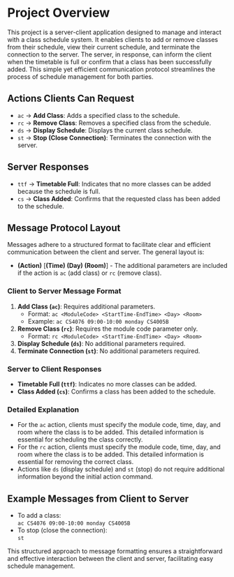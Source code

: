 # Project Overview

This project is a server-client application designed to manage and interact with a class schedule system. It enables clients to add or remove classes from their schedule, view their current schedule, and terminate the connection to the server. The server, in response, can inform the client when the timetable is full or confirm that a class has been successfully added. This simple yet efficient communication protocol streamlines the process of schedule management for both parties.

## Actions Clients Can Request

- `ac` -> **Add Class**: Adds a specified class to the schedule.
- `rc` -> **Remove Class**: Removes a specified class from the schedule.
- `ds` -> **Display Schedule**: Displays the current class schedule.
- `st` -> **Stop (Close Connection)**: Terminates the connection with the server.

## Server Responses

- `ttf` -> **Timetable Full**: Indicates that no more classes can be added because the schedule is full.
- `cs` -> **Class Added**: Confirms that the requested class has been added to the schedule.

## Message Protocol Layout

Messages adhere to a structured format to facilitate clear and efficient communication between the client and server. The general layout is:

- **(Action)** [**(Time) (Day) (Room)**] - The additional parameters are included if the action is `ac` (add class) or `rc` (remove class).

### Client to Server Message Format

1. **Add Class (`ac`)**: Requires additional parameters.
   - Format: `ac <ModuleCode> <StartTime-EndTime> <Day> <Room>`
   - Example: `ac CS4076 09:00-10:00 monday CS4005B`
2. **Remove Class (`rc`)**: Requires the module code parameter only.
   - Format: `rc <ModuleCode> <StartTime-EndTime> <Day> <Room>`
3. **Display Schedule (`ds`)**: No additional parameters required.
4. **Terminate Connection (`st`)**: No additional parameters required.

### Server to Client Responses

- **Timetable Full (`ttf`)**: Indicates no more classes can be added.
- **Class Added (`cs`)**: Confirms a class has been added to the schedule.

### Detailed Explanation

- For the `ac` action, clients must specify the module code, time, day, and room where the class is to be added. This detailed information is essential for scheduling the class correctly.
- For the `rc` action, clients must specify the module code, time, day, and room where the class is to be added. This detailed information is essential for removing the correct class.
- Actions like `ds` (display schedule) and `st` (stop) do not require additional information beyond the initial action command.

## Example Messages from Client to Server

- To add a class:  
  `ac CS4076 09:00-10:00 monday CS4005B`
- To stop (close the connection):  
  `st`

This structured approach to message formatting ensures a straightforward and effective interaction between the client and server, facilitating easy schedule management.
